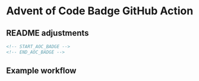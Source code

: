 # Advent of Code Badge GitHub Action

## README adjustments

```html
<!-- START_AOC_BADGE -->
<!-- END_AOC_BADGE -->
```

## Example workflow

```yaml

```

